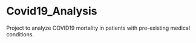 # Covid19_Analysis
Project to analyze  COVID19 mortality in patients with pre-existing medical conditions.
